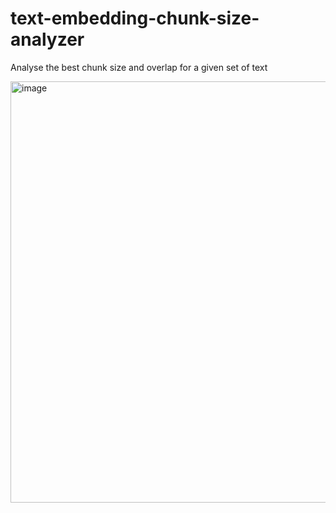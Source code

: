 # text-embedding-chunk-size-analyzer
Analyse the best chunk size and overlap for a given set of text

<img width="674" alt="image" src="https://github.com/user-attachments/assets/b6f0653f-ab6d-46c8-978c-a81bdf710db0">
